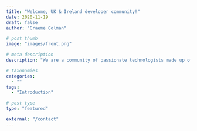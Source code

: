 ```yaml
---
title: "Welcome, UK & Ireland developer community!"
date: 2020-11-19
draft: false
author: "Graeme Colman"

# post thumb
image: "images/front.png"

# meta description
description: "We are a community of passionate technologists made up of Red Hat associates, partners, customers and developers who love developer tooling and technology. This site showcases a collection of content that has been created by this community and is updated with new contributions on a regular basis. Look out for our regional user groups where we'll have a broad range of interesting speakers from the community on an equaly broad range of topics. Get in touch if you would like more info or submit something to this page."

# taxonomies
categories:
  - ""
tags:
  - "Introduction"

# post type
type: "featured"

external: "/contact"
---
```

